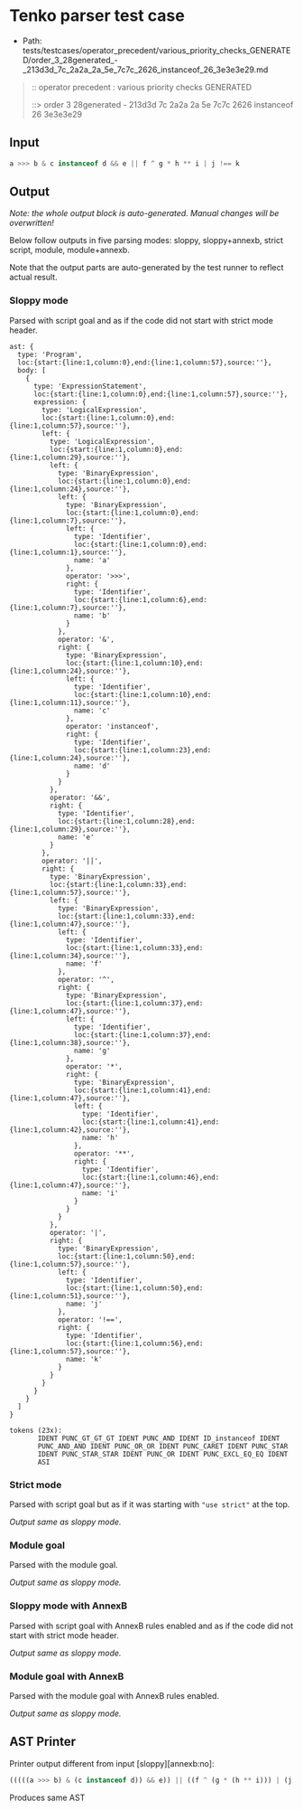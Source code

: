 # Tenko parser test case

- Path: tests/testcases/operator_precedent/various_priority_checks_GENERATED/order_3_28generated_-_213d3d_7c_2a2a_2a_5e_7c7c_2626_instanceof_26_3e3e3e29.md

> :: operator precedent : various priority checks GENERATED
>
> ::> order 3 28generated - 213d3d 7c 2a2a 2a 5e 7c7c 2626 instanceof 26 3e3e3e29

## Input

`````js
a >>> b & c instanceof d && e || f ^ g * h ** i | j !== k
`````

## Output

_Note: the whole output block is auto-generated. Manual changes will be overwritten!_

Below follow outputs in five parsing modes: sloppy, sloppy+annexb, strict script, module, module+annexb.

Note that the output parts are auto-generated by the test runner to reflect actual result.

### Sloppy mode

Parsed with script goal and as if the code did not start with strict mode header.

`````
ast: {
  type: 'Program',
  loc:{start:{line:1,column:0},end:{line:1,column:57},source:''},
  body: [
    {
      type: 'ExpressionStatement',
      loc:{start:{line:1,column:0},end:{line:1,column:57},source:''},
      expression: {
        type: 'LogicalExpression',
        loc:{start:{line:1,column:0},end:{line:1,column:57},source:''},
        left: {
          type: 'LogicalExpression',
          loc:{start:{line:1,column:0},end:{line:1,column:29},source:''},
          left: {
            type: 'BinaryExpression',
            loc:{start:{line:1,column:0},end:{line:1,column:24},source:''},
            left: {
              type: 'BinaryExpression',
              loc:{start:{line:1,column:0},end:{line:1,column:7},source:''},
              left: {
                type: 'Identifier',
                loc:{start:{line:1,column:0},end:{line:1,column:1},source:''},
                name: 'a'
              },
              operator: '>>>',
              right: {
                type: 'Identifier',
                loc:{start:{line:1,column:6},end:{line:1,column:7},source:''},
                name: 'b'
              }
            },
            operator: '&',
            right: {
              type: 'BinaryExpression',
              loc:{start:{line:1,column:10},end:{line:1,column:24},source:''},
              left: {
                type: 'Identifier',
                loc:{start:{line:1,column:10},end:{line:1,column:11},source:''},
                name: 'c'
              },
              operator: 'instanceof',
              right: {
                type: 'Identifier',
                loc:{start:{line:1,column:23},end:{line:1,column:24},source:''},
                name: 'd'
              }
            }
          },
          operator: '&&',
          right: {
            type: 'Identifier',
            loc:{start:{line:1,column:28},end:{line:1,column:29},source:''},
            name: 'e'
          }
        },
        operator: '||',
        right: {
          type: 'BinaryExpression',
          loc:{start:{line:1,column:33},end:{line:1,column:57},source:''},
          left: {
            type: 'BinaryExpression',
            loc:{start:{line:1,column:33},end:{line:1,column:47},source:''},
            left: {
              type: 'Identifier',
              loc:{start:{line:1,column:33},end:{line:1,column:34},source:''},
              name: 'f'
            },
            operator: '^',
            right: {
              type: 'BinaryExpression',
              loc:{start:{line:1,column:37},end:{line:1,column:47},source:''},
              left: {
                type: 'Identifier',
                loc:{start:{line:1,column:37},end:{line:1,column:38},source:''},
                name: 'g'
              },
              operator: '*',
              right: {
                type: 'BinaryExpression',
                loc:{start:{line:1,column:41},end:{line:1,column:47},source:''},
                left: {
                  type: 'Identifier',
                  loc:{start:{line:1,column:41},end:{line:1,column:42},source:''},
                  name: 'h'
                },
                operator: '**',
                right: {
                  type: 'Identifier',
                  loc:{start:{line:1,column:46},end:{line:1,column:47},source:''},
                  name: 'i'
                }
              }
            }
          },
          operator: '|',
          right: {
            type: 'BinaryExpression',
            loc:{start:{line:1,column:50},end:{line:1,column:57},source:''},
            left: {
              type: 'Identifier',
              loc:{start:{line:1,column:50},end:{line:1,column:51},source:''},
              name: 'j'
            },
            operator: '!==',
            right: {
              type: 'Identifier',
              loc:{start:{line:1,column:56},end:{line:1,column:57},source:''},
              name: 'k'
            }
          }
        }
      }
    }
  ]
}

tokens (23x):
       IDENT PUNC_GT_GT_GT IDENT PUNC_AND IDENT ID_instanceof IDENT
       PUNC_AND_AND IDENT PUNC_OR_OR IDENT PUNC_CARET IDENT PUNC_STAR
       IDENT PUNC_STAR_STAR IDENT PUNC_OR IDENT PUNC_EXCL_EQ_EQ IDENT
       ASI
`````

### Strict mode

Parsed with script goal but as if it was starting with `"use strict"` at the top.

_Output same as sloppy mode._

### Module goal

Parsed with the module goal.

_Output same as sloppy mode._

### Sloppy mode with AnnexB

Parsed with script goal with AnnexB rules enabled and as if the code did not start with strict mode header.

_Output same as sloppy mode._

### Module goal with AnnexB

Parsed with the module goal with AnnexB rules enabled.

_Output same as sloppy mode._

## AST Printer

Printer output different from input [sloppy][annexb:no]:

````js
(((((a >>> b) & (c instanceof d)) && e)) || ((f ^ (g * (h ** i))) | (j !== k)));
````

Produces same AST
